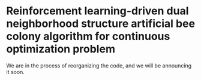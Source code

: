 # Reinforcement learning-driven dual neighborhood structure artificial bee colony algorithm for continuous optimization problem
We are in the process of reorganizing the code, and we will be announcing it soon.
